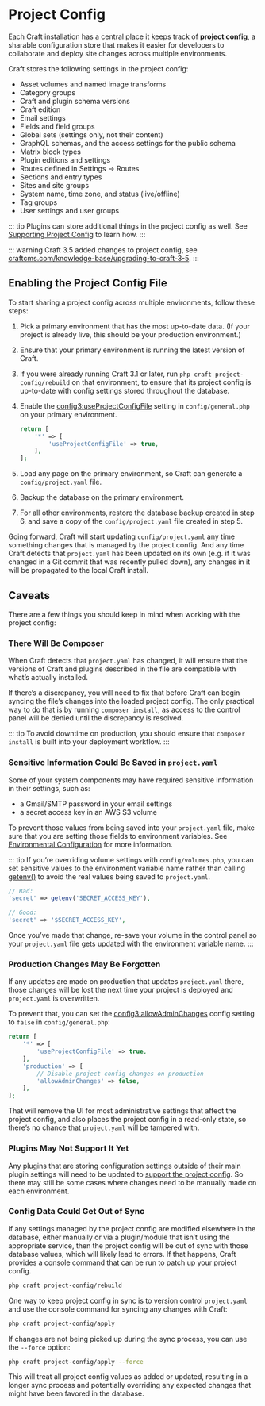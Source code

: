 # Project Config

Each Craft installation has a central place it keeps track of **project config**, a sharable configuration store that makes it easier for developers to collaborate and deploy site changes across multiple environments.

Craft stores the following settings in the project config:

- Asset volumes and named image transforms
- Category groups
- Craft and plugin schema versions
- Craft edition
- Email settings
- Fields and field groups
- Global sets (settings only, not their content)
- GraphQL schemas, and the access settings for the public schema
- Matrix block types
- Plugin editions and settings
- Routes defined in Settings → Routes
- Sections and entry types
- Sites and site groups
- System name, time zone, and status (live/offline)
- Tag groups
- User settings and user groups

::: tip
Plugins can store additional things in the project config as well. See [Supporting Project Config](extend/project-config.md) to learn how.
:::

::: warning
Craft 3.5 added changes to project config, see [craftcms.com/knowledge-base/upgrading-to-craft-3-5](https://craftcms.com/knowledge-base/upgrading-to-craft-3-5#project-config-workflow).
:::

## Enabling the Project Config File

To start sharing a project config across multiple environments, follow these steps:

1. Pick a primary environment that has the most up-to-date data. (If your project is already live, this should be your production environment.)
2. Ensure that your primary environment is running the latest version of Craft.
3. If you were already running Craft 3.1 or later, run `php craft project-config/rebuild` on that environment, to ensure that its project config is up-to-date with config settings stored throughout the database.
4. Enable the <config3:useProjectConfigFile> setting in `config/general.php` on your primary environment.

    ```php
    return [
        '*' => [
            'useProjectConfigFile' => true,
        ],
    ];
    ```

5. Load any page on the primary environment, so Craft can generate a `config/project.yaml` file.
6. Backup the database on the primary environment.
7. For all other environments, restore the database backup created in step 6, and save a copy of the `config/project.yaml` file created in step 5.

Going forward, Craft will start updating `config/project.yaml` any time something changes that is managed by the project config. And any time Craft detects that `project.yaml` has been updated on its own (e.g. if it was changed in a Git commit that was recently pulled down), any changes in it will be propagated to the local Craft install.

## Caveats

There are a few things you should keep in mind when working with the project config:

### There Will Be Composer

When Craft detects that `project.yaml` has changed, it will ensure that the versions of Craft and plugins described in the file are compatible with what’s actually installed.

If there’s a discrepancy, you will need to fix that before Craft can begin syncing the file’s changes into the loaded project config. The only practical way to do that is by running `composer install`, as access to the control panel will be denied until the discrepancy is resolved.

::: tip
To avoid downtime on production, you should ensure that `composer install` is built into your deployment workflow.
:::

### Sensitive Information Could Be Saved in `project.yaml`

Some of your system components may have required sensitive information in their settings, such as:

- a Gmail/SMTP password in your email settings
- a secret access key in an AWS S3 volume

To prevent those values from being saved into your `project.yaml` file, make sure that you are setting those fields to environment variables. See [Environmental Configuration](config/#environmental-configuration) for more information.

::: tip
If you’re overriding volume settings with `config/volumes.php`, you can set sensitive values to the environment variable name rather than calling [getenv()](http://php.net/manual/en/function.getenv.php) to avoid the real values being saved to `project.yaml`.

```php
// Bad:
'secret' => getenv('SECRET_ACCESS_KEY'),

// Good:
'secret' => '$SECRET_ACCESS_KEY',
```

Once you’ve made that change, re-save your volume in the control panel so your `project.yaml` file gets updated with the environment variable name.
:::

### Production Changes May Be Forgotten

If any updates are made on production that updates `project.yaml` there, those changes will be lost the next time your project is deployed and `project.yaml` is overwritten.

To prevent that, you can set the <config3:allowAdminChanges> config setting to `false` in `config/general.php`:

```php
return [
    '*' => [
        'useProjectConfigFile' => true,
    ],
    'production' => [
        // Disable project config changes on production
        'allowAdminChanges' => false,
    ], 
];
```

That will remove the UI for most administrative settings that affect the project config, and also places the project config in a read-only state, so there’s no chance that `project.yaml` will be tampered with.

### Plugins May Not Support It Yet

Any plugins that are storing configuration settings outside of their main plugin settings will need to be updated to [support the project config](extend/project-config.md). So there may still be some cases where changes need to be manually made on each environment.

### Config Data Could Get Out of Sync

If any settings managed by the project config are modified elsewhere in the database, either manually or via a plugin/module that isn’t using the appropriate service, then the project config will be out of sync with those database values, which will likely lead to errors. If that happens, Craft provides a console command that can be run to patch up your project config.

```bash
php craft project-config/rebuild
```

One way to keep project config in sync is to version control `project.yaml` and use the console command for syncing any changes with Craft:

```bash
php craft project-config/apply
```

If changes are not being picked up during the sync process, you can use the `--force` option:

```bash
php craft project-config/apply --force
```

This will treat all project config values as added or updated, resulting in a longer sync process and potentially overriding any expected changes that might have been favored in the database.

